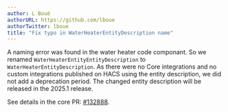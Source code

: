 ```yaml
---
author: L Boué
authorURL: https://github.com/lboue
authorTwitter: lboue
title: "Fix typo in WaterHeaterEntityDescription name"
---
```


A naming error was found in the water heater code componant. So we renamed `WaterHeaterEntityEntityDescription` to `WaterHeaterEntityDescription`.
As there were no Core integrations and no custom integrations published on HACS using the entity description, we did not add a deprecation period. The changed entity description will be released in the 2025.1 release.

See details in the core PR: [#132888](https://github.com/home-assistant/core/pull/132888).
